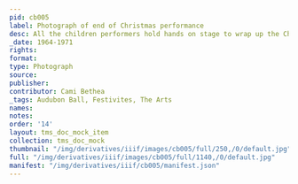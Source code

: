 ```yaml
---
pid: cb005
label: Photograph of end of Christmas performance
desc: All the children performers hold hands on stage to wrap up the Christmas festival.
_date: 1964-1971
rights:
format:
type: Photograph
source:
publisher:
contributor: Cami Bethea
_tags: Audubon Ball, Festivites, The Arts
names:
notes:
order: '14'
layout: tms_doc_mock_item
collection: tms_doc_mock
thumbnail: "/img/derivatives/iiif/images/cb005/full/250,/0/default.jpg"
full: "/img/derivatives/iiif/images/cb005/full/1140,/0/default.jpg"
manifest: "/img/derivatives/iiif/cb005/manifest.json"
---
```

